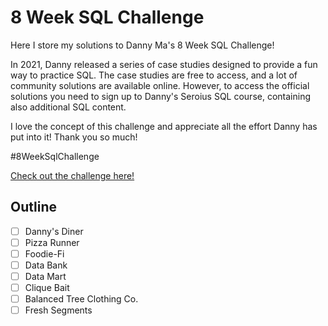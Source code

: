 # 8 Week SQL Challenge

Here I store my solutions to Danny Ma's 8 Week SQL Challenge!

In 2021, Danny released a series of case studies designed to provide a fun way to practice SQL. The case studies are free to access, and a lot of community solutions are available online. However, to access the official solutions you need to sign up to Danny's Seroius SQL course, containing also additional SQL content.

I love the concept of this challenge and appreciate all the effort Danny has put into it! Thank you so much!

#8WeekSqlChallenge

[Check out the challenge here!](https://8weeksqlchallenge.com/)

## Outline

- [ ] Danny's Diner
- [ ] Pizza Runner
- [ ] Foodie-Fi
- [ ] Data Bank
- [ ] Data Mart
- [ ] Clique Bait
- [ ] Balanced Tree Clothing Co.
- [ ] Fresh Segments
